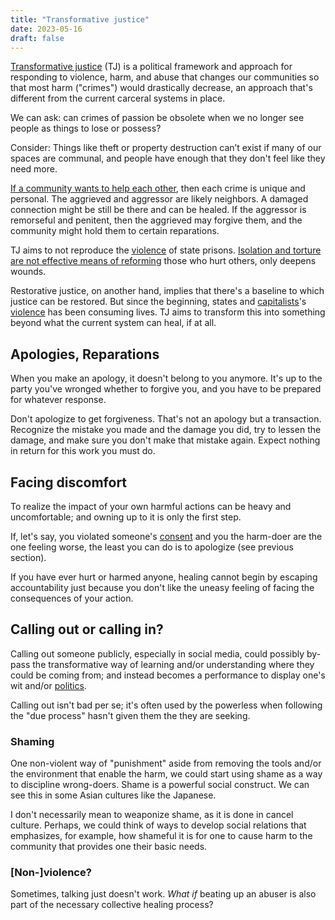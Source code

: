 ```yaml
---
title: "Transformative justice"
date: 2023-05-16
draft: false
---
```


[Transformative justice](https://transformharm.org/tj_resource/transformative-justice-a-brief-description/)
(TJ) is a political framework and approach for responding to violence,
harm, and abuse that changes our communities so that most harm
("crimes") would drastically decrease, an approach that's different from
the current carceral systems in place.

We can ask: can crimes of passion be obsolete when we no longer see people
as things to lose or possess?

Consider: Things like theft or property destruction can’t exist if many
of our spaces are communal, and people have enough that they don't feel
like they need more.

[If a community wants to help each other](/mutual-aid), then each
crime is unique and personal. The aggrieved and aggressor are likely
neighbors. A damaged connection might be still be there
and can be healed. If the aggressor is remorseful and
penitent, then the aggrieved may forgive them, and the community might
hold them to certain reparations.

TJ aims to not reproduce the [violence](/violence) of state prisons.
[Isolation and torture are not effective means of reforming](/abolition) those who
hurt others, only deepens wounds.

Restorative justice, on another hand, implies that there's a baseline to
which justice can be restored. But since the beginning, states and
[capitalists](/capitalism)'s [violence](/violence) has been consuming
lives. TJ aims to transform this into something beyond what the current
system can heal, if at all.

## Apologies, Reparations

When you make an apology, it doesn't belong to you anymore. It's up to
the party you've wronged whether to forgive you, and you have to be
prepared for whatever response.

Don't apologize to get forgiveness. That's not an apology but a
transaction. Recognize the mistake you made and the damage you did, try
to lessen the damage, and make sure you don't make that mistake again.
Expect nothing in return for this work you must do.

## Facing discomfort

To realize the impact of your own harmful actions can be heavy and
uncomfortable; and owning up to it is only the first step.

If, let's say, you violated someone's [consent](/consent) and you the
harm-doer are the one feeling worse, the least you can do is to
apologize (see previous section).

If you have ever hurt or harmed anyone, healing cannot begin by escaping
accountability just because you don't like the uneasy feeling of facing
the consequences of your action.

## Calling out or calling in?

Calling out someone publicly, especially in social media, could possibly
by-pass the transformative way of learning and/or understanding where
they could be coming from; and instead becomes a performance to display
one's wit and/or [politics](/politics).

Calling out isn't bad per se;
it's often used by the powerless when following the "due process" hasn't
given them the they are seeking.

### Shaming

One non-violent way of "punishment" aside from removing the tools and/or
the environment that enable the harm, we could start using shame as a
way to discipline wrong-doers. Shame is a powerful social construct. We
can see this in some Asian cultures like the Japanese.

I don't necessarily mean to weaponize shame, as it is done in cancel culture.
Perhaps, we could think of ways to develop social relations that
emphasizes, for example, how shameful it is for one to cause harm to the
community that provides one their basic needs.

### [Non-]violence?

Sometimes, talking just doesn't work. *What if* beating up an abuser is
also part of the necessary collective healing process?
